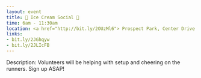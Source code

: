 ```yaml
---
layout: event
title: 🍦 Ice Cream Social 🍨
time: 6am - 11:30am
location: <a href="http://bit.ly/2OUzMl6"> Prospect Park, Center Drive </a>, Brooklyn
links:
- bit.ly/2JGhqyw
- bit.ly/2JLIcFB
---
```

Description: Volunteers will be helping with setup and cheering on the runners. Sign up ASAP!
